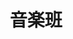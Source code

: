 ---
layout: post
title: 音楽班
description: プログラミング班班長と役員のみアクセス可能
image: assets/images/google_drive.png
link: https://drive.google.com/drive/folders/0B4hryXPrSmDUaHpFRXl3UWVyT3c
description_link: https://scrapbox.io/sokon-admins/Google_Drive
---